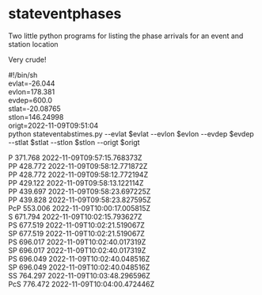 # stateventphases
Two little python programs for listing the phase arrivals for an event and station location

Very crude!

#!/bin/sh  
evlat=-26.044  
evlon=178.381  
evdep=600.0  
stlat=-20.08765  
stlon=146.24998  
origt=2022-11-09T09:51:04  
python stateventabstimes.py --evlat $evlat --evlon $evlon --evdep $evdep --stlat $stlat --stlon $stlon --origt $origt  

P             371.768   2022-11-09T09:57:15.768373Z  
PP            428.772   2022-11-09T09:58:12.771872Z  
PP            428.772   2022-11-09T09:58:12.772194Z  
PP            429.122   2022-11-09T09:58:13.122114Z  
PP            439.697   2022-11-09T09:58:23.697225Z  
PP            439.828   2022-11-09T09:58:23.827595Z  
PcP           553.006   2022-11-09T10:00:17.005815Z  
S             671.794   2022-11-09T10:02:15.793627Z  
PS            677.519   2022-11-09T10:02:21.519067Z  
SP            677.519   2022-11-09T10:02:21.519067Z  
PS            696.017   2022-11-09T10:02:40.017319Z  
SP            696.017   2022-11-09T10:02:40.017319Z  
PS            696.049   2022-11-09T10:02:40.048516Z  
SP            696.049   2022-11-09T10:02:40.048516Z  
SS            764.297   2022-11-09T10:03:48.296596Z  
PcS           776.472   2022-11-09T10:04:00.472446Z  

